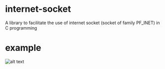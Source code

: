 # internet-socket
A library to facilitate the use of internet socket (socket of family PF_INET) in C programming


# example

![alt text](https://github.com/youben11/internet-socket/blob/master/example.png "example")
